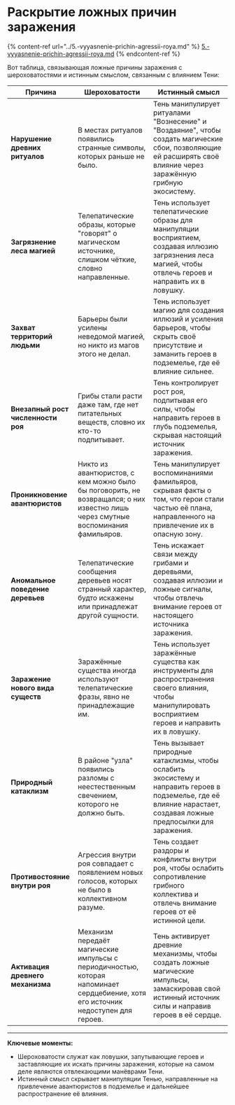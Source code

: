 # Раскрытие ложных причин заражения

{% content-ref url="../5.-vyyasnenie-prichin-agressii-roya.md" %}
[5.-vyyasnenie-prichin-agressii-roya.md](../5.-vyyasnenie-prichin-agressii-roya.md)
{% endcontent-ref %}



Вот таблица, связывающая ложные причины заражения с шероховатостями и истинным смыслом, связанным с влиянием Тени:

| **Причина**                        | **Шероховатости**                                                                                                                 | **Истинный смысл**                                                                                                                                                  |
| ---------------------------------- | --------------------------------------------------------------------------------------------------------------------------------- | ------------------------------------------------------------------------------------------------------------------------------------------------------------------- |
| **Нарушение древних ритуалов**     | В местах ритуалов появились странные символы, которых раньше не было.                                                             | Тень манипулирует ритуалами "Вознесение" и "Воздаяние", чтобы создать магические сбои, позволяющие ей расширять своё влияние через заражённую грибную экосистему.   |
| **Загрязнение леса магией**        | Телепатические образы, которые "говорят" о магическом источнике, слишком чёткие, словно направленные.                             | Тень использует телепатические образы для манипуляции восприятием, создавая иллюзию загрязнения леса магией, чтобы отвлечь героев и направить их в ловушку.         |
| **Захват территорий людьми**       | Барьеры были усилены неведомой магией, но никто из магов этого не делал.                                                          | Тень использует магию для создания иллюзий и усиления барьеров, чтобы скрыть своё присутствие и заманить героев в подземелье, где её влияние сильнее.               |
| **Внезапный рост численности роя** | Грибы стали расти даже там, где нет питательных веществ, словно их кто-то подпитывает.                                            | Тень контролирует рост роя, подпитывая его силы, чтобы направить героев в глубь подземелья, скрывая настоящий источник заражения.                                   |
| **Проникновение авантюристов**     | Никто из авантюристов, с кем можно было бы поговорить, не возвращался; о них известно лишь через смутные воспоминания фамильяров. | Тень манипулирует воспоминаниями фамильяров, скрывая факты о том, что герои стали частью её плана, направленного на привлечение их в опасную зону.                  |
| **Аномальное поведение деревьев**  | Телепатические сообщения деревьев носят странный характер, будто искажены или принадлежат другой сущности.                        | Тень искажает связи между грибами и деревьями, создавая иллюзии и ложные сигналы, чтобы отвлечь внимание героев от настоящего источника заражения.                  |
| **Заражение нового вида существ**  | Заражённые существа иногда используют телепатические фразы, явно не принадлежащие им.                                             | Тень использует заражённые существа как инструменты для распространения своего влияния, чтобы манипулировать восприятием героев и направить их в ловушку.           |
| **Природный катаклизм**            | В районе "узла" появились разломы с неестественным свечением, которого не должно быть.                                            | Тень вызывает природные катаклизмы, чтобы ослабить экосистему и направить героев в подземелье, где её влияние нарастает, создавая ложные предпосылки для заражения. |
| **Противостояние внутри роя**      | Агрессия внутри роя совпадает с появлением новых голосов, которых не было в коллективном разуме.                                  | Тень создает раздоры и конфликты внутри роя, чтобы ослабить сопротивление грибного коллектива и отвлечь внимание героев от её истинной цели.                        |
| **Активация древнего механизма**   | Механизм передаёт магические импульсы с периодичностью, которая напоминает сердцебиение, хотя его источник недоступен для героев. | Тень активирует древние механизмы, чтобы создать ложные магические импульсы, замаскировав свой истинный источник силы и направив героев в её сердце.                |

***

**Ключевые моменты:**

* Шероховатости служат как ловушки, запутывающие героев и заставляющие их искать причины заражения, которые на самом деле являются отвлекающими манёврами Тени.
* Истинный смысл скрывает манипуляции Тенью, направленные на привлечение авантюристов в подземелье и дальнейшее распространение её влияния.
